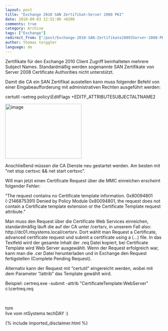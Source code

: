 ```yaml
---
layout: post
title: "Exchange 2010 SAN Zertifikat–Server 2008 PKI"
date: 2010-09-03 12:52:00 +0200
comments: true
category: Archive
tags: ["Exchange"]
redirect_from: ["/post/Exchange-2010-SAN-Zertifikate28093Server-2008-PKI", "/post/exchange-2010-san-zertifikate28093server-2008-pki"]
author: thomas torggler
language: de
---
```

<!-- more -->
<p>Zertifikate f&uuml;r den Exchange 2010 Client Zugriff beinhalteten mehrere Subject Names. Standardm&auml;&szlig;ig werden sogenannte SAN Zertifikate von Server 2008 Certificate Authorities nicht unterst&uuml;tzt.</p>
<p>Damit die CA ein SAN Zertifikat ausstellen kann muss folgender Befehl von einer Eingabeaufforderung mit administrativen Rechten ausgef&uuml;hrt werden:</p>
<p>certutil &ndash;setreg policy\EditFlags +EDITF_ATTRIBUTESUBJECTALTNAME2</p>
<p><a href="/assets/archive/image_262.png"><img style="background-image: none; border-bottom: 0px; border-left: 0px; margin: 0px; padding-left: 0px; padding-right: 0px; display: inline; border-top: 0px; border-right: 0px; padding-top: 0px" title="image" src="/assets/archive/image_thumb_260.png" border="0" alt="image" width="244" height="175" /></a></p>
<p>Anschlie&szlig;end m&uuml;ssen die CA Dienste neu gestartet werden. Am besten mit "net stop certsvc &amp;&amp; net start certsvc&rdquo;.</p>
<p>Will man jetzt einen Certificate Request &uuml;ber die MMC einreichen erscheint folgender Fehler:</p>
<p>&ldquo;The request contains no Certificate template information. 0x80094801 (-2146875391) Denied by Policy Module 0x80094801, the request does not contain a Certificate template extension or the Certificate Template request attribute.&rdquo;</p>
<p>Man muss den Request &uuml;ber die Certificate Web Services einreichen, standardm&auml;&szlig;ig l&auml;uft die auf der CA unter /certsrv, in unserem Fall also: http://dc01.ntsystems.local/certsrv. Dort w&auml;hlt man Request a Certificate, advanced certificate request und submit a certificate using a (&hellip;) file. In das Textfeld wird der gesamte Inhalt der .req Datei kopiert, bei Certificate Template wird Web Server ausgew&auml;hlt. Wenn der Request erfolgreich war, kann man die .cer Datei herunterladen und in Exchange den Request fertigstellen (Complete Pending Request).</p>
<p>Alternativ kann der Request mit &ldquo;certutil&rdquo; eingereicht werden, wobei mit dem Parameter &ldquo;/attrib&rdquo; das Template gew&auml;hlt wird.</p>
<p>Beispiel: certreq.exe -submit -attrib "CertificateTemplate:WebServer" c:\certreq.req</p>
<p>&nbsp;</p>
<p>tom<br />live vom ntSystems techDAY :)</p>
{% include imported_disclaimer.html %}

